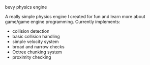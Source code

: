 bevy physics engine

A really simple physics engine I created for fun and learn more about game/game engine programming.
Currently implements:
  - collision detection
  - basic collision handling
  - simple velocity system
  - broad and narrow checks
  - Octree chunking system
  - proximity checking
